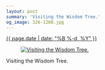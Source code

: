 ```yaml
---
layout: post
summary: 'Visiting the Wisdom Tree.'
og_image: 326-1280.jpg
---
```


<p>
 <time>
  <a href="/326">
   {{ page.date | date: "%B %-d, %Y" }}
  </a>
 </time>
 <a href="/326">
  <figure data-taken="5/26/2014">
   <img alt="Visiting the Wisdom Tree." sizes="(min-width: 700px) 50vw, calc(100vw - 2rem)" src="{{ site.assets_url }}/326-640.jpg" srcset="{{ site.assets_url }}/326-1280.jpg 1280w, {{ site.assets_url }}/326-960.jpg 960w, {{ site.assets_url }}/326-640.jpg 640w, {{ site.assets_url }}/326-320.jpg 320w"/>
  </figure>
 </a>
 <span>
  Visiting the Wisdom Tree.
 </span>
</p>
